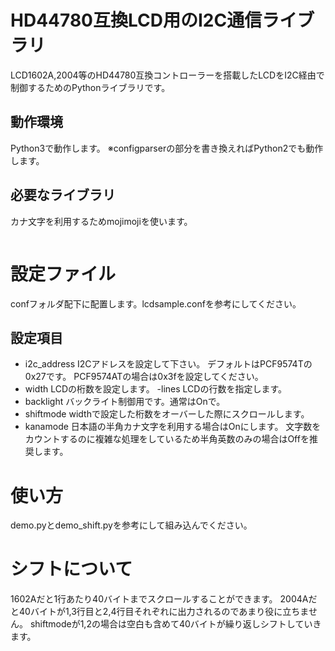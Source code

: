 # HD44780互換LCD用のI2C通信ライブラリ

LCD1602A,2004等のHD44780互換コントローラーを搭載したLCDをI2C経由で制御するためのPythonライブラリです。

## 動作環境
Python3で動作します。
※configparserの部分を書き換えればPython2でも動作します。

## 必要なライブラリ
カナ文字を利用するためmojimojiを使います。

```pip3 install mojimoji
```

# 設定ファイル
confフォルダ配下に配置します。lcdsample.confを参考にしてください。
## 設定項目
- i2c_address
    I2Cアドレスを設定して下さい。
    デフォルトはPCF9574Tの0x27です。
    PCF9574ATの場合は0x3fを設定してください。
- width
    LCDの桁数を設定します。
-lines
    LCDの行数を指定します。
- backlight
    バックライト制御用です。通常はOnで。
- shiftmode
    widthで設定した桁数をオーバーした際にスクロールします。
- kanamode
    日本語の半角カナ文字を利用する場合はOnにします。
    文字数をカウントするのに複雑な処理をしているため半角英数のみの場合はOffを推奨します。
    
# 使い方
demo.pyとdemo_shift.pyを参考にして組み込んでください。

# シフトについて
1602Aだと1行あたり40バイトまでスクロールすることができます。
2004Aだと40バイトが1,3行目と2,4行目それぞれに出力されるのであまり役に立ちません。
shiftmodeが1,2の場合は空白も含めて40バイトが繰り返しシフトしていきます。
